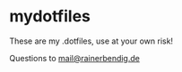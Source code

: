 mydotfiles
==========

These are my .dotfiles, use at your own risk!

Questions to mail@rainerbendig.de
